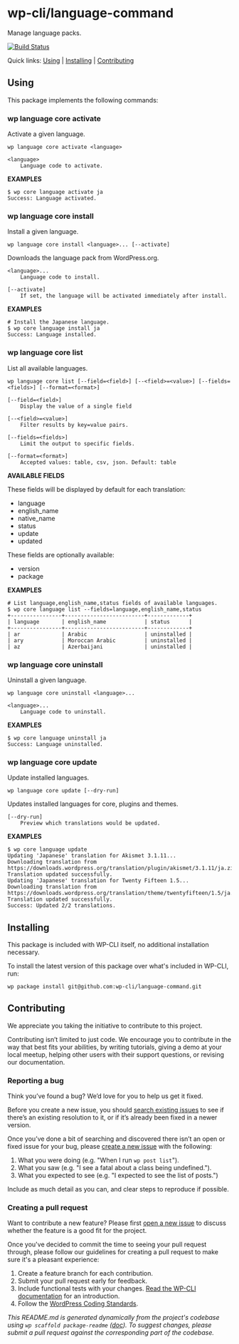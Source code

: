 wp-cli/language-command
=======================

Manage language packs.

[![Build Status](https://travis-ci.org/wp-cli/language-command.svg?branch=master)](https://travis-ci.org/wp-cli/language-command)

Quick links: [Using](#using) | [Installing](#installing) | [Contributing](#contributing)

## Using

This package implements the following commands:

### wp language core activate

Activate a given language.

~~~
wp language core activate <language>
~~~

	<language>
		Language code to activate.

**EXAMPLES**

    $ wp core language activate ja
    Success: Language activated.



### wp language core install

Install a given language.

~~~
wp language core install <language>... [--activate]
~~~

Downloads the language pack from WordPress.org.

	<language>...
		Language code to install.

	[--activate]
		If set, the language will be activated immediately after install.

**EXAMPLES**

    # Install the Japanese language.
    $ wp core language install ja
    Success: Language installed.



### wp language core list

List all available languages.

~~~
wp language core list [--field=<field>] [--<field>=<value>] [--fields=<fields>] [--format=<format>]
~~~

	[--field=<field>]
		Display the value of a single field

	[--<field>=<value>]
		Filter results by key=value pairs.

	[--fields=<fields>]
		Limit the output to specific fields.

	[--format=<format>]
		Accepted values: table, csv, json. Default: table

**AVAILABLE FIELDS**

These fields will be displayed by default for each translation:

* language
* english_name
* native_name
* status
* update
* updated

These fields are optionally available:

* version
* package

**EXAMPLES**

    # List language,english_name,status fields of available languages.
    $ wp core language list --fields=language,english_name,status
    +----------------+-------------------------+-------------+
    | language       | english_name            | status      |
    +----------------+-------------------------+-------------+
    | ar             | Arabic                  | uninstalled |
    | ary            | Moroccan Arabic         | uninstalled |
    | az             | Azerbaijani             | uninstalled |



### wp language core uninstall

Uninstall a given language.

~~~
wp language core uninstall <language>...
~~~

	<language>...
		Language code to uninstall.

**EXAMPLES**

    $ wp core language uninstall ja
    Success: Language uninstalled.



### wp language core update

Update installed languages.

~~~
wp language core update [--dry-run]
~~~

Updates installed languages for core, plugins and themes.

	[--dry-run]
		Preview which translations would be updated.

**EXAMPLES**

    $ wp core language update
    Updating 'Japanese' translation for Akismet 3.1.11...
    Downloading translation from https://downloads.wordpress.org/translation/plugin/akismet/3.1.11/ja.zip...
    Translation updated successfully.
    Updating 'Japanese' translation for Twenty Fifteen 1.5...
    Downloading translation from https://downloads.wordpress.org/translation/theme/twentyfifteen/1.5/ja.zip...
    Translation updated successfully.
    Success: Updated 2/2 translations.

## Installing

This package is included with WP-CLI itself, no additional installation necessary.

To install the latest version of this package over what's included in WP-CLI, run:

    wp package install git@github.com:wp-cli/language-command.git

## Contributing

We appreciate you taking the initiative to contribute to this project.

Contributing isn’t limited to just code. We encourage you to contribute in the way that best fits your abilities, by writing tutorials, giving a demo at your local meetup, helping other users with their support questions, or revising our documentation.

### Reporting a bug

Think you’ve found a bug? We’d love for you to help us get it fixed.

Before you create a new issue, you should [search existing issues](https://github.com/wp-cli/language-command/issues?q=label%3Abug%20) to see if there’s an existing resolution to it, or if it’s already been fixed in a newer version.

Once you’ve done a bit of searching and discovered there isn’t an open or fixed issue for your bug, please [create a new issue](https://github.com/wp-cli/language-command/issues/new) with the following:

1. What you were doing (e.g. "When I run `wp post list`").
2. What you saw (e.g. "I see a fatal about a class being undefined.").
3. What you expected to see (e.g. "I expected to see the list of posts.")

Include as much detail as you can, and clear steps to reproduce if possible.

### Creating a pull request

Want to contribute a new feature? Please first [open a new issue](https://github.com/wp-cli/language-command/issues/new) to discuss whether the feature is a good fit for the project.

Once you've decided to commit the time to seeing your pull request through, please follow our guidelines for creating a pull request to make sure it's a pleasant experience:

1. Create a feature branch for each contribution.
2. Submit your pull request early for feedback.
3. Include functional tests with your changes. [Read the WP-CLI documentation](https://wp-cli.org/docs/pull-requests/#functional-tests) for an introduction.
4. Follow the [WordPress Coding Standards](http://make.wordpress.org/core/handbook/coding-standards/).


*This README.md is generated dynamically from the project's codebase using `wp scaffold package-readme` ([doc](https://github.com/wp-cli/scaffold-package-command#wp-scaffold-package-readme)). To suggest changes, please submit a pull request against the corresponding part of the codebase.*
